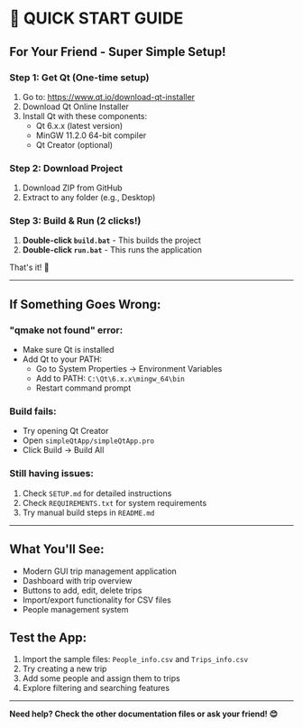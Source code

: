 # 🚀 QUICK START GUIDE

## For Your Friend - Super Simple Setup!

### Step 1: Get Qt (One-time setup)
1. Go to: https://www.qt.io/download-qt-installer
2. Download Qt Online Installer
3. Install Qt with these components:
   - Qt 6.x.x (latest version)
   - MinGW 11.2.0 64-bit compiler
   - Qt Creator (optional)

### Step 2: Download Project
1. Download ZIP from GitHub
2. Extract to any folder (e.g., Desktop)

### Step 3: Build & Run (2 clicks!)
1. **Double-click `build.bat`** - This builds the project
2. **Double-click `run.bat`** - This runs the application

That's it! 🎉

---

## If Something Goes Wrong:

### "qmake not found" error:
- Make sure Qt is installed
- Add Qt to your PATH:
  - Go to System Properties → Environment Variables
  - Add to PATH: `C:\Qt\6.x.x\mingw_64\bin`
  - Restart command prompt

### Build fails:
- Try opening Qt Creator
- Open `simpleQtApp/simpleQtApp.pro`
- Click Build → Build All

### Still having issues:
1. Check `SETUP.md` for detailed instructions
2. Check `REQUIREMENTS.txt` for system requirements
3. Try manual build steps in `README.md`

---

## What You'll See:
- Modern GUI trip management application
- Dashboard with trip overview
- Buttons to add, edit, delete trips
- Import/export functionality for CSV files
- People management system

## Test the App:
1. Import the sample files: `People_info.csv` and `Trips_info.csv`
2. Try creating a new trip
3. Add some people and assign them to trips
4. Explore filtering and searching features

---

**Need help? Check the other documentation files or ask your friend! 😊**
